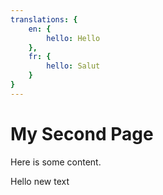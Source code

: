 ```yaml
---
translations: {
    en: {
        hello: Hello
    },
    fr: {
        hello: Salut
    }
}
---
```


# My Second Page

Here is some content.

Hello new text